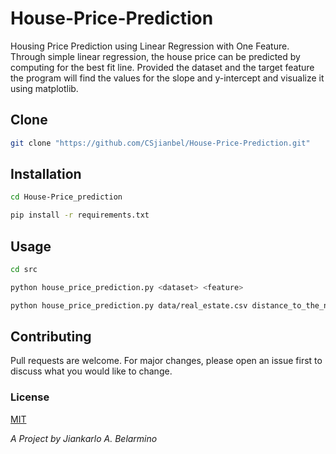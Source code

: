 # House-Price-Prediction

Housing Price Prediction using Linear Regression with One Feature. Through simple linear regression, the house price can be predicted by computing for the best fit line. Provided the dataset and the target feature the program will find the values for the slope and y-intercept and visualize it using matplotlib.

## Clone

```bash
git clone "https://github.com/CSjianbel/House-Price-Prediction.git"
```

## Installation

```bash
cd House-Price_prediction

pip install -r requirements.txt
```

## Usage

```bash
cd src

python house_price_prediction.py <dataset> <feature>

python house_price_prediction.py data/real_estate.csv distance_to_the_nearest_MRT_station
```

## Contributing

Pull requests are welcome. For major changes, please open an issue first to discuss what you would like to change.

### License

[MIT](https://choosealicense.com/licenses/mit/)

_A Project by Jiankarlo A. Belarmino_
